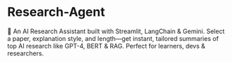 # Research-Agent
🧠 An AI Research Assistant built with Streamlit, LangChain &amp; Gemini. Select a paper, explanation style, and length—get instant, tailored summaries of top AI research like GPT-4, BERT &amp; RAG. Perfect for learners, devs &amp; researchers.
